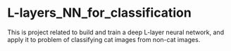 # L-layers_NN_for_classification
This is project related to build and train a deep L-layer neural network, and apply it to problem of classifying cat images from non-cat images.
